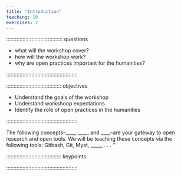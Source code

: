 ```yaml
---
title: "Introduction"
teaching: 10
exercises: 2
---
```


:::::::::::::::::::::::::::::::::::::: questions 

- what will the workshop cover?
- how will the workshop work?
- why are open practices important for the humanities?

::::::::::::::::::::::::::::::::::::::::::::::::

::::::::::::::::::::::::::::::::::::: objectives

- Understand the goals of the workshop
- Understand workshoop expectations
- Identify the role of open practices in the humanities

::::::::::::::::::::::::::::::::::::::::::::::::


The following concepts–____, ____, and ____–are your gateway to open research and open tools.  We will be teaching these concepts via the following tools: Gitbash, Git, Myst, _____ . . . “



::::::::::::::::::::::::::::::::::::: keypoints 


::::::::::::::::::::::::::::::::::::::::::::::::